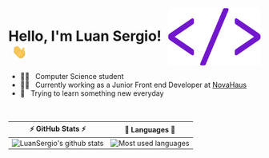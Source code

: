 <img src="images/tag.png" width="185px" align ="right">

# Hello, I'm Luan Sergio! &nbsp;<img src="images/hi.gif" width="30px">
- 👨‍🎓 &nbsp; Computer Science student <br>
- 👨‍💻 &nbsp; Currently working as a Junior Front end Developer at [NovaHaus](https://novahaus.com.br/)<br>
- 📕 &nbsp; Trying to learn something new everyday <br>
<br><br>

⚡ GitHub Stats ⚡            |  🤖 Languages 🤖
:-------------------------:|:-------------------------:
![LuanSergio's github stats](https://github-readme-stats.vercel.app/api?username=LuanSergio&hide=contribs,prs&show_icons=true&count_private=true&theme=midnight-purple&text_color=8b949e&bg_color=ffffff00&hide_border=true) | ![Most used languages](https://github-readme-stats.vercel.app/api/top-langs/?username=LuanSergio&theme=midnight-purple&text_color=8b949e&bg_color=ffffff00&hide_border=true&layout=compact)



